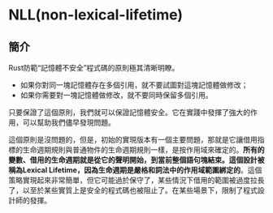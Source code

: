 # NLL(non-lexical-lifetime)

## 簡介

Rust防範“記憶體不安全”程式碼的原則極其清晰明瞭。

* 如果你對同一塊記憶體存在多個引用，就不要試圖對這塊記憶體做修改；
* 如果你需要對一塊記憶體做修改，就不要同時保留多個引用。

只要保證了這個原則，我們就可以保證記憶體安全。它在實踐中發揮了強大的作用，可以幫助我們儘早發現問題。

這個原則是沒問題的，但是，初始的實現版本有一個主要問題，那就是它讓借用指標的生命週期規則與普通物件的生命週期規則一樣，是按作用域來確定的。**所有的變數、借用的生命週期就是從它的聲明開始，到當前整個語句塊結束。這個設計被稱為Lexical Lifetime，因為生命週期是嚴格和詞法中的作用域範圍綁定的**。這個策略實現起來非常簡單，但它可能過於保守了，某些情況下借用的範圍被過度拉長了，以至於某些實質上是安全的程式碼也被阻止了。在某些場景下，限制了程式設計師的發揮。
